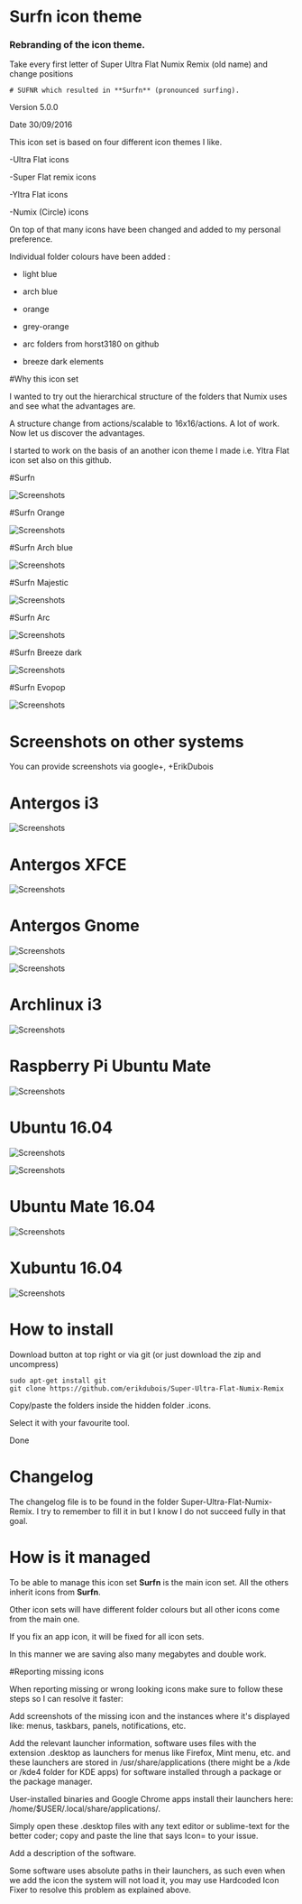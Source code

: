 # Surfn icon theme

### Rebranding of the icon theme.

Take every first letter of Super Ultra Flat Numix Remix (old name) and change positions


 	# SUFNR which resulted in **Surfn** (pronounced surfing).



Version 5.0.0

Date  30/09/2016

This icon set is based on four different icon themes I like.

-Ultra Flat icons

-Super Flat remix icons

-Yltra Flat icons

-Numix (Circle) icons


On top of that many icons have been changed and added to my personal preference.



Individual folder colours have been added :

- light blue

- arch blue

- orange

- grey-orange

- arc folders from horst3180 on github

- breeze dark elements


#Why this icon set


I wanted to try out the hierarchical structure of the folders that Numix uses and see what the advantages are.

A structure change from actions/scalable to 16x16/actions. A lot of work. Now let us discover the advantages.


I started to work on the basis of an another icon theme I made i.e. Yltra Flat icon set also on this github.



#Surfn


![Screenshots](http://i.imgur.com/LtFrKF5.png)


#Surfn Orange


![Screenshots](http://i.imgur.com/lVzZspa.png)


#Surfn Arch blue


![Screenshots](http://i.imgur.com/nnNsHrt.png)


#Surfn Majestic


![Screenshots](http://i.imgur.com/4kmbNCW.png)


#Surfn Arc


![Screenshots](http://i.imgur.com/PktMjPL.jpg)


#Surfn Breeze dark


![Screenshots](http://i.imgur.com/t5Z6zcP.jpg)


#Surfn Evopop

![Screenshots](http://i.imgur.com/S2qHzgw.jpg)



# Screenshots on other systems

You can provide screenshots via google+, +ErikDubois




# Antergos i3


![Screenshots](http://i.imgur.com/ybXlXT1.jpg)


# Antergos XFCE


![Screenshots](http://i.imgur.com/HOsvX4o.jpg)


# Antergos Gnome 

![Screenshots](http://i.imgur.com/76kzGHr.png)


![Screenshots](http://i.imgur.com/rMrziCs.png)


# Archlinux i3


![Screenshots](http://i.imgur.com/L1pYJUm.jpg)


# Raspberry Pi Ubuntu Mate


![Screenshots](http://i.imgur.com/xqnH6vY.png)


# Ubuntu 16.04


![Screenshots](http://i.imgur.com/1kfWdHZ.png)


![Screenshots](http://i.imgur.com/gkOzhyv.png)



# Ubuntu Mate 16.04


![Screenshots](http://i.imgur.com/CoPrM81.png)


# Xubuntu 16.04


![Screenshots](http://i.imgur.com/SdPlm5R.png)



# How to install

Download button at top right or via git (or just download the zip and uncompress)

	sudo apt-get install git
	git clone https://github.com/erikdubois/Super-Ultra-Flat-Numix-Remix

Copy/paste the folders inside the hidden folder .icons.

Select it with your favourite tool.

Done


# Changelog

The changelog file is to be found in the folder Super-Ultra-Flat-Numix-Remix.
I try to remember to fill it in but I know I do not succeed fully in that goal.


# How is it managed

To be able to manage this icon set <b>Surfn</b> is the main icon set. All the others inherit icons from <b>Surfn</b>. 

Other icon sets will have different folder colours but all other icons come from the main one.

If you fix an app icon, it will be fixed for all icon sets.

In this manner we are saving also many megabytes and double work.


#Reporting missing icons

When reporting missing or wrong looking icons make sure to follow these steps so I can resolve it faster:


Add screenshots of the missing icon and the instances where it's displayed like: menus, taskbars, panels, notifications, etc.

Add the relevant launcher information, software uses files with the extension .desktop as launchers for menus like Firefox, Mint menu, etc. and these launchers are stored in /usr/share/applications (there might be a /kde or /kde4 folder for KDE apps) for software installed through a package or the package manager. 

User-installed binaries and Google Chrome apps install their launchers here: /home/$USER/.local/share/applications/. 

Simply open these .desktop files with any text editor or sublime-text for the better coder; copy and paste the line that says Icon= to your issue.

Add a description of the software.

Some software uses absolute paths in their launchers, as such even when we add the icon the system will not load it, you may use Hardcoded Icon Fixer to resolve this problem as explained above.
